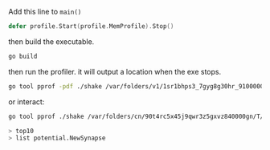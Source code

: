 Add this line to `main()`

```go
defer profile.Start(profile.MemProfile).Stop()
```

then build the executable.

```bash
go build
```

then run the profiler. it will output a location when the exe stops.

```bash
go tool pprof -pdf ./shake /var/folders/v1/1sr1bhps3_7gyg8g30hr_9100000gn/T/profile563441561/mem.pprof >> profile.pdf
```

or interact:
```bash
go tool pprof ./shake /var/folders/cn/90t4rc5x45j9qwr3z5gxvz840000gn/T/profile479444033/mem.pprof

> top10
> list potential.NewSynapse
```
